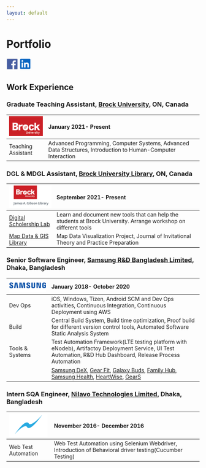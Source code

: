 ```yaml
---
layout: default
---
```

# Portfolio
[<img src="assets/img/fblogo.png?raw=true" width="30"/>](https://www.facebook.com/mohaiminehsan.anik/)
[<img src="assets/img/ldlogo.PNG?raw=true" width="30"/>](https://www.linkedin.com/in/mohaimin-ehsan-02072412b)


## Work Experience

### Graduate Teaching Assistant, [Brock University](https://brocku.ca/), ON, Canada



|<img src="assets/img/BrockLogo.png?raw=true" width="110"/>| January 2021- Present          |
|:-------------|:------------------|
| Teaching Assistant | Advanced Programming, Computer Systems, Advanced Data Structures, Introduction to Human-Computer Interaction |



### DGL & MDGL Assistant, [Brock University Library](https://brocku.ca/library/), ON, Canada



| <img src="assets/img/BUL2.png?raw=true" width="120"/>       | September 2021- Present          |
|:-------------|:------------------|
| [Digital Scholership Lab](https://brocku.ca/library/dsl/) | Learn and document new tools that can help the students at Brock University. Arrange workshop on different tools  |
| [Map Data & GIS Library](https://brocku.ca/library/mdgl/)  | Map Data Visualization Project, Journal of Invitational Theory and Practice Preparation                         |



### Senior Software Engineer, [Samsung R&D Bangladesh Limited](https://research.samsung.com/srbd), Dhaka, Bangladesh



| <img src="assets/img/Samsung.png?raw=true" width="200"/>       | January 2018- October 2020          |
|:-------------|:------------------|
| Dev Ops |  iOS, Windows, Tizen, Android SCM and Dev Ops activities, Continuous Integration, Continuous Deployment using AWS |
| Build | Central Build System, Build time optimization, Proof build for different version control tools, Automated Software Static Analysis System |
| Tools & Systems  | Test Automation Framework(LTE testing platform with eNodeb), Artifactoy Deployment Service, UI Test Automation, R&D Hub Dashboard, Release Process Automation |
|  | [Samsung DeX](https://www.samsung.com/ca/apps/samsung-dex/), [Gear Fit](https://apps.apple.com/ca/app/samsung-galaxy-fit-gear-fit/id1117312500), [Galaxy Buds](https://apps.apple.com/us/app/samsung-galaxy-buds/id1491433898), [Family Hub](https://apps.apple.com/us/app/samsung-family-hub/id1194886976), [Samsung Health](https://apps.apple.com/us/app/samsung-health/id1224541484), [HeartWise](https://apps.apple.com/us/app/samsung-heartwise/id1256730970), [GearS](https://apps.apple.com/ca/app/samsung-galaxy-watch-gear-s/id1117310635) |



### Intern SQA Engineer, [Nilavo Technologies Limited](https://nilavo.com/), Dhaka, Bangladesh

|<img src="assets/img/nilavo.png?raw=true" width="100"/>| November 2016- December 2016          |
|:-------------|:------------------|
| Web Test Automation | Web Test Automation using Selenium Webdriver, Introduction of Behavioral driver testing(Cucumber Testing) |
